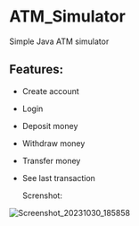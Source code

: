 # ATM_Simulator
Simple Java ATM simulator
## Features:
- Create account
- Login
- Deposit money
- Withdraw money
- Transfer money
- See last transaction

  Screnshot:

![Screenshot_20231030_185858](https://github.com/KawaCoder/ATM_Simulator/assets/67145585/13c529d1-afc7-4d53-9a91-9124c33ac780)

